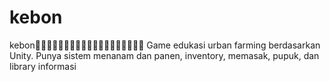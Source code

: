 # kebon
kebon🌳🌳🌳🌳🌳🌳🌳🌳🌳🌳🌳🌳🌳🌳🌳🌳🌳🌳🌳
Game edukasi urban farming berdasarkan Unity. Punya sistem menanam dan panen, inventory, memasak, pupuk, dan library informasi
